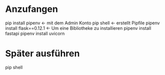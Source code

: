 # Anzufangen
pip install pipenv              <- mit dem Admin Konto
pip shell                       <- erstellt Pipfile
pipenv install flask==0.12.1    <- Um eine Bibliotheke zu installieren
pipenv install fastapi
pipenv install uvicorn

# Später ausführen
pip shell
